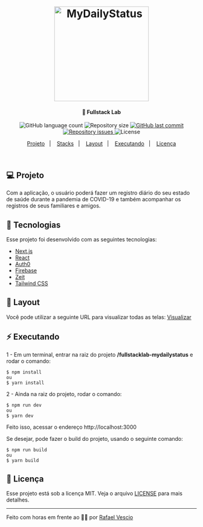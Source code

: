 <h1 align="center">
    <img alt="MyDailyStatus" title="#fullstacklab" src=".github/logo.png" width="250px" />
</h1>

<h4 align="center">
  🚀 Fullstack Lab
</h4>
<p align="center">
  <img alt="GitHub language count" src="https://img.shields.io/github/languages/count/RafaelVsc/my-daily-status">

  <img alt="Repository size" src="https://img.shields.io/github/repo-size/RafaelVsc/my-daily-status">
  
  <a href="https://github.com/RafaelVsc/my-daily-status/commits/master">
    <img alt="GitHub last commit" src="https://img.shields.io/github/last-commit/RafaelVsc/my-daily-status">
  </a>

  <a href="https://github.com/RafaelVsc/my-daily-status/issues">
    <img alt="Repository issues" src="https://img.shields.io/github/issues/RafaelVsc/my-daily-status">
  </a>

  <img alt="License" src="https://img.shields.io/badge/license-MIT-brightgreen">
</p>

<p align="center">
<a href="#-projeto">Projeto</a>&nbsp;&nbsp;&nbsp;|&nbsp;&nbsp;&nbsp;
  <a href="#battery-tecnologias">Stacks</a>&nbsp;&nbsp;&nbsp;|&nbsp;&nbsp;&nbsp;  
  <a href="#-layout">Layout</a>&nbsp;&nbsp;&nbsp;|&nbsp;&nbsp;&nbsp;
  <a href="#zap-executando">Executando</a>&nbsp;&nbsp;&nbsp;|&nbsp;&nbsp;&nbsp;
  <a href="#memo-licença">Licença</a>
</p>

<br>

## 💻 Projeto

Com a aplicação, o usuário poderá fazer um registro diário do seu estado de saúde durante a pandemia de COVID-19 e também acompanhar os registros de seus familiares e amigos.

## 🔋 Tecnologias

Esse projeto foi desenvolvido com as seguintes tecnologias:

- [Next.js](https://nextjs.org/)
- [React](https://reactjs.org)
- [Auth0](https://auth0.com/)
- [Firebase](https://firebase.google.com/?hl=pt-br)
- [Zeit](https://zeit.co/)
- [Tailwind CSS](https://tailwindcss.com/)

## 🎨 Layout

Você pode utilizar a seguinte URL para visualizar todas as telas: [Visualizar](https://www.figma.com/file/MTXNMM97OFrCnK0CDGDOOf/MyDailyStatus?node-id=0%3A1)

## ⚡ Executando

1 - Em um terminal, entrar na raiz do projeto **/fullstacklab-mydailystatus** e rodar o comando:

```
$ npm install
ou
$ yarn install
```

2 - Ainda na raiz do projeto, rodar o comando:

```
$ npm run dev
ou
$ yarn dev
```

Feito isso, acessar o endereço http://localhost:3000

Se desejar, pode fazer o build do projeto, usando o seguinte comando:

```
$ npm run build
ou
$ yarn build
```

## 📝 Licença

Esse projeto está sob a licença MIT. Veja o arquivo [LICENSE](LICENSE.md) para mais detalhes.

---

Feito com horas em frente ao 👨‍💻 por [Rafael Vescio](https://www.linkedin.com/in/rafael-vescio/)